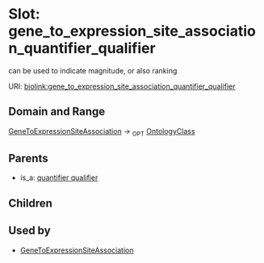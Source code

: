 
# Slot: gene_to_expression_site_association_quantifier_qualifier


can be used to indicate magnitude, or also ranking

URI: [biolink:gene_to_expression_site_association_quantifier_qualifier](https://w3id.org/biolink/vocab/gene_to_expression_site_association_quantifier_qualifier)


## Domain and Range

[GeneToExpressionSiteAssociation](GeneToExpressionSiteAssociation.md) ->  <sub>OPT</sub> [OntologyClass](OntologyClass.md)

## Parents

 *  is_a: [quantifier qualifier](quantifier_qualifier.md)

## Children


## Used by

 * [GeneToExpressionSiteAssociation](GeneToExpressionSiteAssociation.md)
